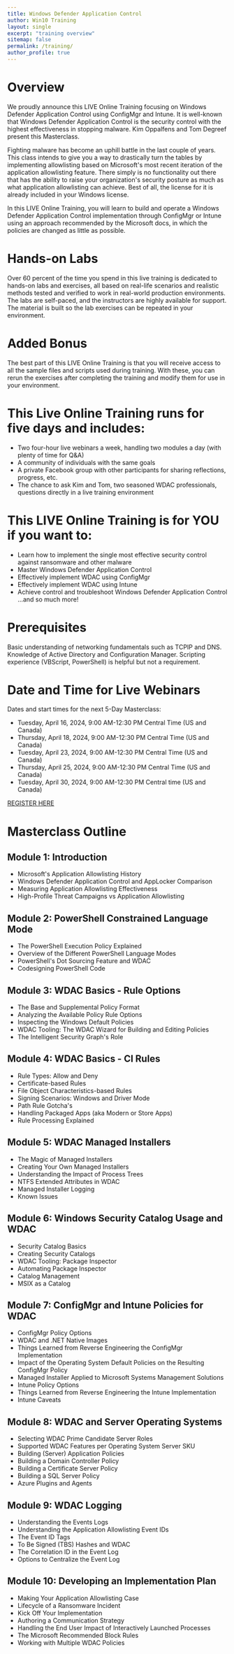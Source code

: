 ```yaml
---
title: Windows Defender Application Control
author: Win10 Training 
layout: single
excerpt: "training overview"
sitemap: false
permalink: /training/
author_profile: true
---
```


# Overview #
We proudly announce this LIVE Online Training focusing on Windows Defender Application Control using ConfigMgr and Intune.  It is well-known that Windows Defender Application Control is the security control with the highest effectiveness in stopping malware. Kim Oppalfens and Tom Degreef present this Masterclass.

Fighting malware has become an uphill battle in the last couple of years. This class intends to give you a way to drastically turn the tables by implementing allowlisting based on Microsoft's most recent iteration of the application allowlisting feature. There simply is no functionality out there that has the ability to raise your organization's security posture as much as what application allowlisting can achieve. Best of all, the license for it is already included in your Windows license.

In this LIVE Online Training, you will learn to build and operate a Windows Defender Application Control implementation through ConfigMgr or Intune using an approach recommended by the Microsoft docs, in which the policies are changed as little as possible.

# Hands-on Labs #
Over 60 percent of the time you spend in this live training is dedicated to hands-on labs and exercises, all based on  real-life scenarios and realistic methods tested and verified to work in real-world production environments.  The labs are self-paced, and the instructors are highly available for support. The material is built so the lab exercises can be repeated in your environment.

# Added Bonus #
The best part of this LIVE Online Training is that you will receive access to all the sample files and scripts used during training.  With these, you can rerun the exercises after completing the training and modify them for use in your environment.


# This Live Online Training runs for five days and includes: # 

- Two four-hour live webinars a week, handling two modules a day (with plenty of time for Q&A)
- A community of individuals with the same goals
- A private Facebook group with other participants for sharing reflections, progress, etc.
- The chance to ask Kim and Tom, two seasoned WDAC professionals, questions directly in a live training environment

# This LIVE Online Training is for YOU if you want to: #

- Learn how to implement the single most effective security control against ransomware and other malware
- Master Windows Defender Application Control
- Effectively implement WDAC using ConfigMgr
- Effectively implement WDAC using Intune
- Achieve control and troubleshoot Windows Defender Application Control
...and so much more!

# Prerequisites #
Basic understanding of networking fundamentals such as TCPIP and DNS. Knowledge of Active Directory and Configuration Manager. Scripting experience (VBScript, PowerShell) is helpful but not a requirement.

# Date and Time for Live Webinars #

Dates and start times for the next 5-Day Masterclass:

- Tuesday, April 16, 2024, 9:00 AM-12:30 PM Central Time (US and Canada)
- Thursday, April 18, 2024, 9:00 AM-12:30 PM Central Time (US and Canada)
- Tuesday, April 23, 2024, 9:00 AM-12:30 PM Central Time (US and Canada)
- Thursday, April 25, 2024, 9:00 AM-12:30 PM Central Time (US and Canada)
- Tuesday, April 30, 2024, 9:00 AM-12:30 PM Central time (US and Canada)

[REGISTER HERE](https://academy.viamonstra.com/order?ct=5a7fcf5d-8ed5-4b6a-b6c3-edeb94d680df)

# Masterclass Outline # 
## Module 1: Introduction ##

* Microsoft's Application Allowlisting History
* Windows Defender Application Control and AppLocker Comparison
* Measuring Application Allowlisting Effectiveness
* High-Profile Threat Campaigns vs Application Allowlisting


## Module 2: PowerShell Constrained Language Mode ##

* The PowerShell Execution Policy Explained
* Overview of the Different PowerShell Language Modes
* PowerShell's Dot Sourcing Feature and WDAC
* Codesigning PowerShell Code

## Module 3: WDAC Basics - Rule Options ##

* The Base and Supplemental Policy Format
* Analyzing the Available Policy Rule Options
* Inspecting the Windows Default Policies
* WDAC Tooling: The WDAC Wizard for Building and Editing Policies
* The Intelligent Security Graph's Role

## Module 4: WDAC Basics - CI Rules ##

* Rule Types: Allow and Deny
* Certificate-based Rules
* File Object Characteristics-based Rules
* Signing Scenarios: Windows and Driver Mode
* Path Rule Gotcha's
* Handling Packaged Apps (aka Modern or Store Apps)
* Rule Processing Explained

## Module 5: WDAC Managed Installers ##

* The Magic of Managed Installers
* Creating Your Own Managed Installers
* Understanding the Impact of Process Trees
* NTFS Extended Attributes in WDAC
* Managed Installer Logging
* Known Issues

## Module 6: Windows Security Catalog Usage and WDAC ##

* Security Catalog Basics
* Creating Security Catalogs
* WDAC Tooling: Package Inspector
* Automating Package Inspector
* Catalog Management
* MSIX as a Catalog


## Module 7: ConfigMgr and Intune Policies for WDAC ##

* ConfigMgr Policy Options
* WDAC and .NET Native Images
* Things Learned from Reverse Engineering the ConfigMgr Implementation
* Impact of the Operating System Default Policies on the Resulting ConfigMgr Policy
* Managed Installer Applied to Microsoft Systems Management Solutions
* Intune Policy Options
* Things Learned from Reverse Engineering the Intune Implementation
* Intune Caveats

## Module 8: WDAC and Server Operating Systems ##

* Selecting WDAC Prime Candidate Server Roles
* Supported WDAC Features per Operating System Server SKU
* Building (Server) Application Policies
* Building a Domain Controller Policy
* Building a Certificate Server Policy
* Building a SQL Server Policy
* Azure Plugins and Agents


## Module 9: WDAC Logging ##

* Understanding the Events Logs
* Understanding the Application Allowlisting Event IDs
* The Event ID Tags
* To Be Signed (TBS) Hashes and WDAC
* The Correlation ID in the Event Log
* Options to Centralize the Event Log

## Module 10: Developing an Implementation Plan ##

* Making Your Application Allowlisting Case
* Lifecycle of a Ransomware Incident
* Kick Off Your Implementation
* Authoring a Communication Strategy
* Handling the End User Impact of Interactively Launched Processes
* The Microsoft Recommended Block Rules
* Working with Multiple WDAC Policies